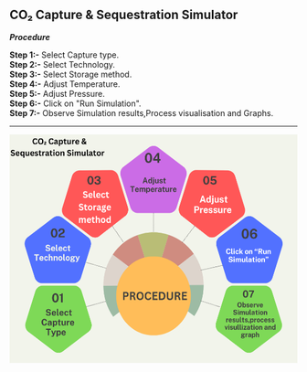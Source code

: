  ##  CO₂ Capture & Sequestration Simulator <br>

_****Procedure****<br>_

****Step 1:-**** Select Capture type.<br>
****Step 2:-**** Select Technology.<br>
****Step 3:-**** Select Storage method.<br>
****Step 4:-**** Adjust Temperature.<br>
****Step 5:-**** Adjust Pressure.<br>
****Step 6:-**** Click on "Run Simulation".<br>
****Step 7:-**** Observe Simulation results,Process visualisation and Graphs.<br>

---

<img src="https://github.com/Ayush-Kumar-45/Orchids_Ayush_Kumar_4/blob/main/experiment/images/co2%20flowchart.png" Height="400 px">
